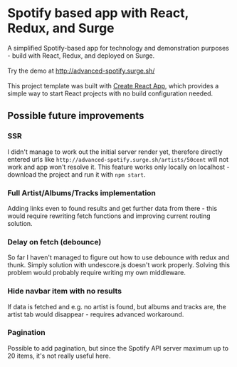 # Spotify based app with React, Redux, and Surge

A simplified Spotify-based app for technology and demonstration purposes - build with React, Redux, and deployed on Surge.<br><br>
Try the demo at http://advanced-spotify.surge.sh/<br><br>
This project template was built with [Create React App](https://github.com/facebookincubator/create-react-app), which provides a simple way to start React projects with no build configuration needed.

## Possible future improvements

### SSR
I didn't manage to work out the initial server render yet, therefore directly entered urls like `http://advanced-spotify.surge.sh/artists/50cent` will not work and app won't resolve it. This feature works only locally on localhost - download the project and run it with `npm start`.

### Full Artist/Albums/Tracks implementation
Adding links even to found results and get further data from there - this would require rewriting fetch functions and improving current routing solution.

### Delay on fetch (debounce)
So far I haven't managed to figure out how to use debounce with redux and thunk. Simply solution with undescore.js doesn't work properly. Solving this problem would probably require writing my own middleware.

### Hide navbar item with no results
If data is fetched and e.g. no artist is found, but albums and tracks are, the artist tab would disappear - requires advanced workaround.

### Pagination
Possible to add pagination, but since the Spotify API server maximum up to 20 items, it's not really useful here.


